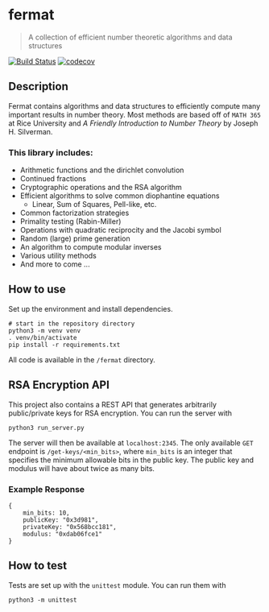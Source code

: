 # fermat

> A collection of efficient number theoretic algorithms and data structures

[![Build Status](https://travis-ci.com/horeilly1101/fermat.svg?branch=master)](https://travis-ci.com/horeilly1101/fermat)
[![codecov](https://codecov.io/gh/horeilly1101/fermat/branch/master/graph/badge.svg)](https://codecov.io/gh/horeilly1101/fermat)

## Description

Fermat contains algorithms and data structures to efficiently
compute many important results in number theory. Most methods are
based off of `MATH 365` at Rice University and *A Friendly
Introduction to Number Theory* by Joseph H. Silverman.

### This library includes:

- Arithmetic functions and the dirichlet convolution
- Continued fractions
- Cryptographic operations and the RSA algorithm
- Efficient algorithms to solve common diophantine equations
    - Linear, Sum of Squares, Pell-like, etc.
- Common factorization strategies
- Primality testing (Rabin-Miller)
- Operations with quadratic reciprocity and the Jacobi symbol
- Random (large) prime generation
- An algorithm to compute modular inverses
- Various utility methods
- And more to come ...

## How to use

Set up the environment and install dependencies.
```
# start in the repository directory
python3 -m venv venv
. venv/bin/activate
pip install -r requirements.txt
```

All code is available in the `/fermat` directory.

## RSA Encryption API

This project also contains a REST API that generates arbitrarily
public/private keys for RSA encryption. You can run the server
with
```
python3 run_server.py
```

The server will then be available at `localhost:2345`. The only
available `GET` endpoint is `/get-keys/<min_bits>`, where `min_bits`
is an integer that specifies the minimum allowable bits in the
public key. The public key and modulus will have about twice
as many bits.

### Example Response

    {
        min_bits: 10,
        publicKey: "0x3d981",
        privateKey: "0x568bcc181",
        modulus: "0xdab06fce1"
    }

## How to test

Tests are set up with the `unittest` module. You can run them with
```
python3 -m unittest
```
